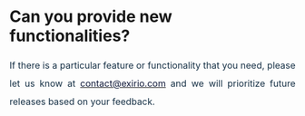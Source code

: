 # Can you provide new functionalities?

<p dir="ltr" style="box-sizing: border-box; margin-bottom: 0in; margin-left: 0in; font-size: 15px; line-height: normal; word-break: normal; overflow-wrap: break-word; color: rgb(24, 50, 71); font-weight: 400; text-indent: 0px; text-align: justify;"><span dir="ltr" style="font-size: 16px;"><a href="mailto:contact@exirio.com"></a></span><span style="font-size: 16px; line-height: 200%; font-family: color: rgb(19, 28, 60);">If there is a particular feature or functionality that you need, please let us know at <a href="mailto:contact@exirio.com"><span style="color: rgb(19, 28, 60);">contact@exirio.com</span></a> and we will prioritize future releases based on your feedback.</span></p>